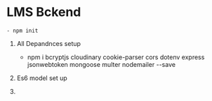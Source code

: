 # LMS Bckend
    - npm init
1.  All Depandnces setup

      -  npm i bcryptjs cloudinary cookie-parser cors dotenv express jsonwebtoken mongoose multer nodemailer --save

 2. Es6 model set up 

 3.   